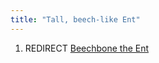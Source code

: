 ```yaml
---
title: "Tall, beech-like Ent"
---
```


1.  REDIRECT [Beechbone the Ent](Beechbone_the_Ent "wikilink")